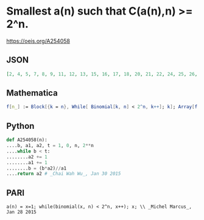 # Smallest a\(n\) such that C\(a\(n\),n\) \>\= 2^n\.
https://oeis.org/A254058
## JSON
```JSON
[2, 4, 5, 7, 8, 9, 11, 12, 13, 15, 16, 17, 18, 20, 21, 22, 24, 25, 26, 28, 29, 30, 32, 33, 34, 35, 37, 38, 39, 41, 42, 43, 45, 46, 47, 48, 50, 51, 52, 54, 55, 56, 58, 59, 60, 61, 63, 64, 65, 67, 68, 69, 71, 72, 73, 74, 76, 77, 78, 80, 81, 82, 84, 85, 86, 87, 89]
```
## Mathematica
```Mathematica
f[n_] := Block[{k = n}, While[ Binomial[k, n] < 2^n, k++]; k]; Array[f, 67] (* _Robert G. Wilson v_, Jan 28 2015 *)
```
## Python
```Python
def A254058(n):
....b, a1, a2, t = 1, 0, n, 2**n
....while b < t:
........a2 += 1
........a1 += 1
........b = (b*a2)//a1
....return a2 # _Chai Wah Wu_, Jan 30 2015
```
## PARI
```PARI
a(n) = x=1; while(binomial(x, n) < 2^n, x++); x; \\ _Michel Marcus_, Jan 28 2015
```

